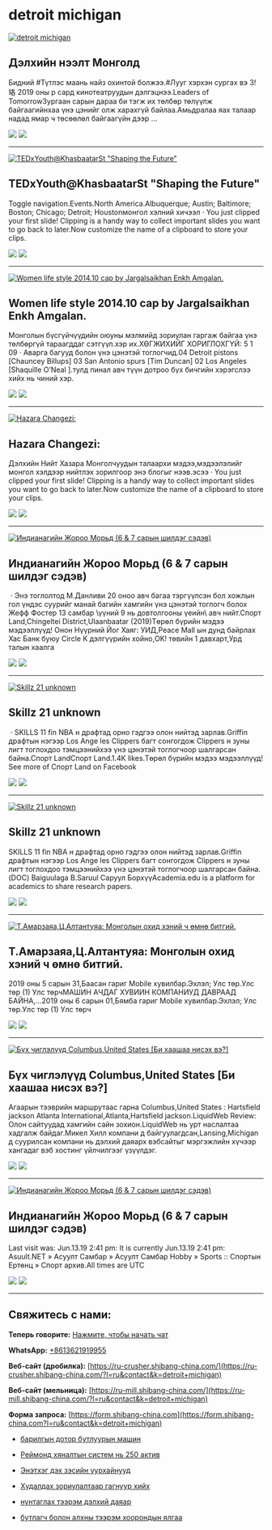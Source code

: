 # detroit michigan

<a href="https://swt.shibang-china.com/?l=ru&img&k=detroit+michigan" target="_blank">![detroit michigan](http://static.shibang-china.com/all-800x300/124.jpg)</a>

## Дэлхийн нээлт Монголд
Бидний #Түтлэс маань найз охинтой болжээ.#Лууг хэрхэн сургах вэ 3! 珞 2019 оны р сард кинотеатруудын дэлгэцнээ.Leaders of TomorrowЗургаан сарын дараа би тэгж их төлбөр төлүүлж байгаагийнхаа үнэ цэнийг олж харахгүй байлаа.Амьдралаа яах талаар надад ямар ч төсөөлөл байгаагүйн дээр …


<a href="https://whatsapp.shibangsoft.com/WhatsApp.php" target="_blank" title="WhatsApp">![](http://static.shibang-china.com/icon/whatsapp.png)</a> <a href="https://swt.shibang-china.com/?l=ru&icon&k=detroit+michigan" target="_blank">![](http://static.shibang-china.com/icon/chat-ru.png)</a>

---

<a href="https://swt.shibang-china.com/?l=ru&img&k=detroit+michigan" target="_blank">![TEDxYouth@KhasbaatarSt &quot;Shaping the Future&quot;](http://static.shibang-china.com/all-800x300/471.jpg)</a>

## TEDxYouth@KhasbaatarSt &quot;Shaping the Future&quot;
Toggle navigation.Events.North America.Albuquerque; Austin; Baltimore; Boston; Chicago; Detroit; Houstonмонгол хэлний хичээл&nbsp;&#0183;&#32;You just clipped your first slide! Clipping is a handy way to collect important slides you want to go back to later.Now customize the name of a clipboard to store your clips.


<a href="https://whatsapp.shibangsoft.com/WhatsApp.php" target="_blank" title="WhatsApp">![](http://static.shibang-china.com/icon/whatsapp.png)</a> <a href="https://swt.shibang-china.com/?l=ru&icon&k=detroit+michigan" target="_blank">![](http://static.shibang-china.com/icon/chat-ru.png)</a>

---

<a href="https://swt.shibang-china.com/?l=ru&img&k=detroit+michigan" target="_blank">![Women life style 2014.10 сар by Jargalsaikhan Enkh Amgalan.](http://static.shibang-china.com/all-800x300/1055.jpg)</a>

## Women life style 2014.10 сар by Jargalsaikhan Enkh Amgalan.
Монголын бүсгүйчүүдийн оюуны мэлмийд зориулан гаргаж байгаа үнэ төлбөргүй тараагддаг сэтгүүл.хэр их.ХӨГЖИХИЙГ ХОРИГЛОХГҮЙ: 5 1 09&nbsp;&#0183;&#32;Аварга багууд болон үнэ цэнэтэй тоглогчид.04 Detroit pistons [Chauncey Billups] 03 San Antonio spurs [Tim Duncan] 02 Los Angeles [Shaquille O’Neal ].тулд пинал авч түүн дотроо бүх бичгийн хэрэгслээ хийх нь чиний хэр.


<a href="https://whatsapp.shibangsoft.com/WhatsApp.php" target="_blank" title="WhatsApp">![](http://static.shibang-china.com/icon/whatsapp.png)</a> <a href="https://swt.shibang-china.com/?l=ru&icon&k=detroit+michigan" target="_blank">![](http://static.shibang-china.com/icon/chat-ru.png)</a>

---

<a href="https://swt.shibang-china.com/?l=ru&img&k=detroit+michigan" target="_blank">![Hazara Changezi:](http://static.shibang-china.com/all-800x300/823.jpg)</a>

## Hazara Changezi:
Дэлхийн Нийт Хазара Монголчуудын талаархи мэдээ,мэдээлэлийг монгол хэлдээр нийтлэх зорилгоор энэ блогыг нээв.эсээ&nbsp;&#0183;&#32;You just clipped your first slide! Clipping is a handy way to collect important slides you want to go back to later.Now customize the name of a clipboard to store your clips.


<a href="https://whatsapp.shibangsoft.com/WhatsApp.php" target="_blank" title="WhatsApp">![](http://static.shibang-china.com/icon/whatsapp.png)</a> <a href="https://swt.shibang-china.com/?l=ru&icon&k=detroit+michigan" target="_blank">![](http://static.shibang-china.com/icon/chat-ru.png)</a>

---

<a href="https://swt.shibang-china.com/?l=ru&img&k=detroit+michigan" target="_blank">![Индианагийн Жороо Морьд (6 &amp; 7 сарын шилдэг сэдэв)](http://static.shibang-china.com/all-800x300/511.jpg)</a>

## Индианагийн Жороо Морьд (6 &amp; 7 сарын шилдэг сэдэв)
&nbsp;&#0183;&#32;Энэ тоглолтод М.Данливи 20 оноо авч багаа тэргүүлсэн бол хожлын гол үндэс суурийг манай багийн хамгийн үнэ цэнэтэй тоглогч болох Жефф Фостер 13 самбар \үүний 9 нь довтолгооны үеийн\ авч нийт.Спорт Land,Chingeltei District,Ulaanbaatar (2019)Tөрөл бүрийн мэдээ мэдээллүүд! Онон Нүүрний Йог Хаяг: УИД,Peace Mall ын дунд байрлах Хас Банк буюу Сircle K дэлгүүрийн хойно,OK! төвийн 1 давхарт,Урд талын хаалга


<a href="https://whatsapp.shibangsoft.com/WhatsApp.php" target="_blank" title="WhatsApp">![](http://static.shibang-china.com/icon/whatsapp.png)</a> <a href="https://swt.shibang-china.com/?l=ru&icon&k=detroit+michigan" target="_blank">![](http://static.shibang-china.com/icon/chat-ru.png)</a>

---

<a href="https://swt.shibang-china.com/?l=ru&img&k=detroit+michigan" target="_blank">![Skillz 21 unknown](http://static.shibang-china.com/all-800x300/839.jpg)</a>

## Skillz 21 unknown
&nbsp;&#0183;&#32;SKILLS 11 fin NBA н драфтад орно гэдгээ олон нийтэд зарлав.Griffin драфтын нэгээр Los Ange les Clippers багт сонгогдож Clippers н зуны лигт тоглохдоо тэмцээнийхээ үнэ цэнэтэй тоглогчоор шалгарсан байна.Спорт LandСпорт Land.1.4K likes.Tөрөл бүрийн мэдээ мэдээллүүд! See more of Спорт Land on Facebook


<a href="https://whatsapp.shibangsoft.com/WhatsApp.php" target="_blank" title="WhatsApp">![](http://static.shibang-china.com/icon/whatsapp.png)</a> <a href="https://swt.shibang-china.com/?l=ru&icon&k=detroit+michigan" target="_blank">![](http://static.shibang-china.com/icon/chat-ru.png)</a>

---

<a href="https://swt.shibang-china.com/?l=ru&img&k=detroit+michigan" target="_blank">![Skillz 21 unknown](http://static.shibang-china.com/all-800x300/1008.jpg)</a>

## Skillz 21 unknown
SKILLS 11 fin NBA н драфтад орно гэдгээ олон нийтэд зарлав.Griffin драфтын нэгээр Los Ange les Clippers багт сонгогдож Clippers н зуны лигт тоглохдоо тэмцээнийхээ үнэ цэнэтэй тоглогчоор шалгарсан байна.(DOC) Baiguulaga B.Saruul Саруул БорхүүAcademia.edu is a platform for academics to share research papers.


<a href="https://whatsapp.shibangsoft.com/WhatsApp.php" target="_blank" title="WhatsApp">![](http://static.shibang-china.com/icon/whatsapp.png)</a> <a href="https://swt.shibang-china.com/?l=ru&icon&k=detroit+michigan" target="_blank">![](http://static.shibang-china.com/icon/chat-ru.png)</a>

---

<a href="https://swt.shibang-china.com/?l=ru&img&k=detroit+michigan" target="_blank">![Т.Амарзаяа,Ц.Алтантуяа: Монголын охид хэний ч өмнө битгий.](http://static.shibang-china.com/all-800x300/1366.jpg)</a>

## Т.Амарзаяа,Ц.Алтантуяа: Монголын охид хэний ч өмнө битгий.
2019 оны 5 сарын 31,Баасан гариг Mobile хувилбар.Эхлэл; Улс төр.Улс төр (1) Улс төрчМАШИН АЧДАГ ХУВИИН КОМПАНИУД ДАВРААД БАЙНА,…2019 оны 6 сарын 01,Бямба гариг Mobile хувилбар.Эхлэл; Улс төр.Улс төр (1) Улс төрч


<a href="https://whatsapp.shibangsoft.com/WhatsApp.php" target="_blank" title="WhatsApp">![](http://static.shibang-china.com/icon/whatsapp.png)</a> <a href="https://swt.shibang-china.com/?l=ru&icon&k=detroit+michigan" target="_blank">![](http://static.shibang-china.com/icon/chat-ru.png)</a>

---

<a href="https://swt.shibang-china.com/?l=ru&img&k=detroit+michigan" target="_blank">![Бүх чиглэлүүд Columbus,United States [Би хаашаа нисэх вэ?]](http://static.shibang-china.com/all-800x300/1103.jpg)</a>

## Бүх чиглэлүүд Columbus,United States [Би хаашаа нисэх вэ?]
Агаарын тээврийн маршрутаас гарна Columbus,United States : Hartsfield jackson Atlanta International,Atlanta,Hartsfield jackson.LiquidWeb Review: Олон сайтуудад хамгийн сайн зохион.LiquidWeb нь урт наслалтаа хадгалж байдаг.Микел Хилл компани д байгуулагдсан,Lansing,Michigan д суурилсан компани нь дэлхий даяарх вэбсайтыг мэргэжлийн хүчээр хангадаг вэб хостинг үйлчилгээг үзүүлдэг.


<a href="https://whatsapp.shibangsoft.com/WhatsApp.php" target="_blank" title="WhatsApp">![](http://static.shibang-china.com/icon/whatsapp.png)</a> <a href="https://swt.shibang-china.com/?l=ru&icon&k=detroit+michigan" target="_blank">![](http://static.shibang-china.com/icon/chat-ru.png)</a>

---

<a href="https://swt.shibang-china.com/?l=ru&img&k=detroit+michigan" target="_blank">![Индианагийн Жороо Морьд (6 &amp; 7 сарын шилдэг сэдэв)](http://static.shibang-china.com/all-800x300/1325.jpg)</a>

## Индианагийн Жороо Морьд (6 &amp; 7 сарын шилдэг сэдэв)
Last visit was: Jun.13.19 2:41 pm: It is currently Jun.13.19 2:41 pm: Asuult.NET &#187; Асуулт Самбар &#187; Асуулт Самбар Hobby &#187; Sports :: Спортын Ертөнц &#187; Спорт архив.All times are UTC

<a href="https://whatsapp.shibangsoft.com/WhatsApp.php" target="_blank" title="WhatsApp">![](http://static.shibang-china.com/icon/whatsapp.png)</a> <a href="https://swt.shibang-china.com/?l=ru&icon&k=detroit+michigan" target="_blank">![](http://static.shibang-china.com/icon/chat-ru.png)</a>

---
## Свяжитесь с нами:

**Теперь говорите:** [Нажмите, чтобы начать чат](https://swt.shibang-china.com?l=ru&contact&k=detroit+michigan)

**WhatsApp:**  [+8613621919955](https://whatsapp.shibangsoft.com/WhatsApp.php)

**Веб-сайт (дробилка):** [https://ru-crusher.shibang-china.com/](https://ru-crusher.shibang-china.com/?l=ru&contact&k=detroit+michigan)

**Веб-сайт (мельница):** [https://ru-mill.shibang-china.com/](https://ru-mill.shibang-china.com/?l=ru&contact&k=detroit+michigan)

**Форма запроса:** [https://form.shibang-china.com](https://form.shibang-china.com?l=ru&contact&k=detroit+michigan)

* [барилгын дотор бутлуурын машин](../128/%D0%B1%D0%B0%D1%80%D0%B8%D0%BB%D0%B3%D1%8B%D0%BD%20%D0%B4%D0%BE%D1%82%D0%BE%D1%80%20%D0%B1%D1%83%D1%82%D0%BB%D1%83%D1%83%D1%80%D1%8B%D0%BD%20%D0%BC%D0%B0%D1%88%D0%B8%D0%BD.md)

* [Реймонд хяналтын систем нь 250 актив](../127/%D0%A0%D0%B5%D0%B9%D0%BC%D0%BE%D0%BD%D0%B4%20%D1%85%D1%8F%D0%BD%D0%B0%D0%BB%D1%82%D1%8B%D0%BD%20%D1%81%D0%B8%D1%81%D1%82%D0%B5%D0%BC%20%D0%BD%D1%8C%20250%20%D0%B0%D0%BA%D1%82%D0%B8%D0%B2.md)

* [Энэтхэг дэх зэсийн уурхайнууд](../129/%D0%AD%D0%BD%D1%8D%D1%82%D1%85%D1%8D%D0%B3%20%D0%B4%D1%8D%D1%85%20%D0%B7%D1%8D%D1%81%D0%B8%D0%B9%D0%BD%20%D1%83%D1%83%D1%80%D1%85%D0%B0%D0%B9%D0%BD%D1%83%D1%83%D0%B4.md)

* [Худалдах зориулалтаар гагнуур хийх](../126/%D0%A5%D1%83%D0%B4%D0%B0%D0%BB%D0%B4%D0%B0%D1%85%20%D0%B7%D0%BE%D1%80%D0%B8%D1%83%D0%BB%D0%B0%D0%BB%D1%82%D0%B0%D0%B0%D1%80%20%D0%B3%D0%B0%D0%B3%D0%BD%D1%83%D1%83%D1%80%20%D1%85%D0%B8%D0%B9%D1%85.md)

* [нунтаглах тээрэм дэлхий даяар](../129/%D0%BD%D1%83%D0%BD%D1%82%D0%B0%D0%B3%D0%BB%D0%B0%D1%85%20%D1%82%D1%8D%D1%8D%D1%80%D1%8D%D0%BC%20%D0%B4%D1%8D%D0%BB%D1%85%D0%B8%D0%B9%20%D0%B4%D0%B0%D1%8F%D0%B0%D1%80.md)

* [бутлагч болон алхны тээрэм хоорондын ялгаа](../129/%D0%B1%D1%83%D1%82%D0%BB%D0%B0%D0%B3%D1%87%20%D0%B1%D0%BE%D0%BB%D0%BE%D0%BD%20%D0%B0%D0%BB%D1%85%D0%BD%D1%8B%20%D1%82%D1%8D%D1%8D%D1%80%D1%8D%D0%BC%20%D1%85%D0%BE%D0%BE%D1%80%D0%BE%D0%BD%D0%B4%D1%8B%D0%BD%20%D1%8F%D0%BB%D0%B3%D0%B0%D0%B0.md)